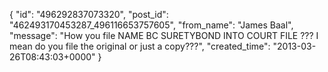 {
   "id": "496292837073320",
   "post_id": "462493170453287_496116653757605",
   "from_name": "James Baal",
   "message": "How you file NAME BC SURETYBOND INTO COURT FILE ??? I mean do you file the original or just a copy???",
   "created_time": "2013-03-26T08:43:03+0000"
 }
